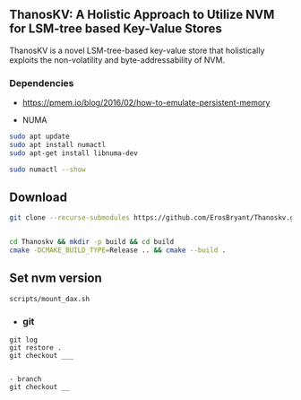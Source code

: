 ## ThanosKV: A Holistic Approach to Utilize NVM for LSM-tree based Key-Value Stores
ThanosKV is a novel LSM-tree-based key-value store that holistically exploits the non-volatility and byte-addressability of NVM.

### Dependencies
- https://pmem.io/blog/2016/02/how-to-emulate-persistent-memory


- NUMA
```bash
sudo apt update
sudo apt install numactl
sudo apt-get install libnuma-dev

sudo numactl --show
```




## Download
```bash
git clone --recurse-submodules https://github.com/ErosBryant/Thanoskv.git

```

```bash

cd Thanoskv && mkdir -p build && cd build
cmake -DCMAKE_BUILD_TYPE=Release .. && cmake --build .
```


## Set nvm version

```
scripts/mount_dax.sh
```

- ### git
```
git log
git restore .
git checkout ___


- branch
git checkout __
```


